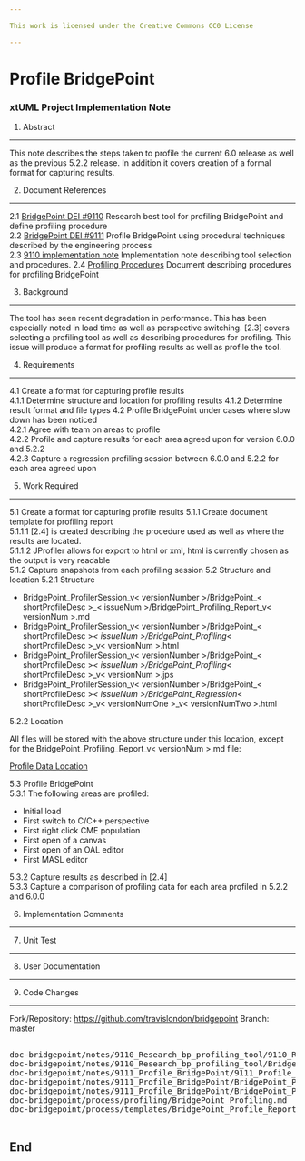 ```yaml
---

This work is licensed under the Creative Commons CC0 License

---
```


# Profile BridgePoint
### xtUML Project Implementation Note

1. Abstract
-----------
This note describes the steps taken to profile the current 6.0 release as well as the previous 5.2.2 release.  In addition it covers creation of a formal format for capturing results.

2. Document References
----------------------
<a id="2.1"></a>2.1 [BridgePoint DEI #9110](https://support.onefact.net/issues/9110) Research best tool for profiling BridgePoint and define profiling procedure  
<a id="2.2"></a>2.2 [BridgePoint DEI #9111](https://support.onefact.net/issues/9111) Profile BridgePoint using procedural techniques described by the engineering process  
<a id="2.3"></a>2.3 [9110 implementation note](https://github.com/xtuml/bridgepoint/blob/master/doc-bridgepoint/notes/9110_Research_bp_profiling_tool/9110_Research_bp_profiling_tool.int.md) Implementation note describing tool selection and procedures.
<a id="2.43"></a>2.4 [Profiling Procedures](https://github.com/xtuml/bridgepoint/blob/master/doc-bridgepoint/process/profiling/Bridgepoint_Profiling.md) Document describing procedures for profiling BridgePoint    

3. Background
-------------
The tool has seen recent degradation in performance.  This has been especially noted in load time as well as perspective switching.  [2.3] covers selecting a profiling tool as well as describing procedures for profiling.  This issue will produce a format for profiling results as well as profile the tool.

4. Requirements
---------------

4.1 Create a format for capturing profile results  
4.1.1 Determine structure and location for profiling results
4.1.2 Determine result format and file types
4.2 Profile BridgePoint under cases where slow down has been noticed  
4.2.1 Agree with team on areas to profile   
4.2.2 Profile and capture results for each area agreed upon for version 6.0.0 and 5.2.2   
4.2.3 Capture a regression profiling session between 6.0.0 and 5.2.2 for each area agreed upon   

5. Work Required
----------------

5.1 Create a format for capturing profile results
5.1.1 Create document template for profiling report   
5.1.1.1 [2.4] is created describing the procedure used as well as where the results are located.        
5.1.1.2 JProfiler allows for export to html or xml, html is currently chosen as the output is very readable      
5.1.2 Capture snapshots from each profiling session
5.2 Structure and location
5.2.1 Structure   

* BridgePoint_ProfilerSession_v< versionNumber >/BridgePoint_< shortProfileDesc >_< issueNum >/BridgePoint_Profiling_Report_v< versionNum >.md      
* BridgePoint_ProfilerSession_v< versionNumber >/BridgePoint_< shortProfileDesc >_< issueNum >/BridgePoint_Profiling_< shortProfileDesc >_v< versionNum >.html   
* BridgePoint_ProfilerSession_v< versionNumber >/BridgePoint_< shortProfileDesc >_< issueNum >/BridgePoint_Profiling_< shortProfileDesc >_v< versionNum >.jps   
* BridgePoint_ProfilerSession_v< versionNumber >/BridgePoint_< shortProfileDesc >_< issueNum >/BridgePoint_Regression_< shortProfileDesc >_v< versionNumOne >_v< versionNumTwo >.html   

5.2.2 Location   

All files will be stored with the above structure under this location, except for the BridgePoint_Profiling_Report_v< versionNum >.md file:

[Profile Data Location](https://drive.google.com/drive/u/1/folders/0B834tggB4vylSzZEYkw3TGM3OVU)   

5.3 Profile BridgePoint   
5.3.1 The following areas are profiled:   

* Initial load   
* First switch to C/C++ perspective   
* First right click CME population   
* First open of a canvas   
* First open of an OAL editor   
* First MASL editor   

5.3.2 Capture results as described in [2.4]   
5.3.3 Capture a comparison of profiling data for each area profiled in 5.2.2 and 6.0.0   
  
6. Implementation Comments
--------------------------

7. Unit Test
------------

8. User Documentation
--------------------- 

9. Code Changes
---------------
Fork/Repository: https://github.com/travislondon/bridgepoint
Branch: master

<pre>

doc-bridgepoint/notes/9110_Research_bp_profiling_tool/9110_Research_bp_profiling_tool.int.md   
doc-bridgepoint/notes/9110_Research_bp_profiling_tool/BridgePointProfiler.docx
doc-bridgepoint/notes/9111_Profile_BridgePoint/9111_Profile_BridgePoint.md
doc-bridgepoint/notes/9111_Profile_BridgePoint/BridgePoint_Profile_Report_v5.2.2.md
doc-bridgepoint/notes/9111_Profile_BridgePoint/BridgePoint_Profile_Report_v6.0.0.md
doc-bridgepoint/process/profiling/BridgePoint_Profiling.md
doc-bridgepoint/process/templates/BridgePoint_Profile_Report.md

</pre>

End
---

